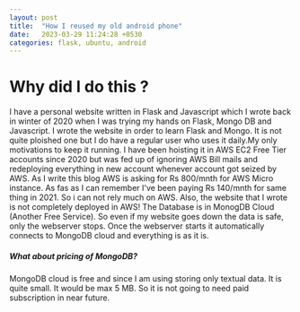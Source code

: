 ```yaml
---
layout: post
title:  "How I reused my old android phone"
date:   2023-03-29 11:24:28 +0530
categories: flask, ubuntu, android
---
```

# Why did I do this ?
I have a personal website written in Flask and Javascript which I wrote back in winter of 2020 when I was trying my hands on Flask, Mongo DB and Javascript.
I wrote the website in order to learn Flask and Mongo. It is not quite ploished one but I do have a regular user who uses it daily.My only motivations to keep it running. 
I have been hoisting it in AWS EC2 Free Tier accounts since 2020 but was fed up of ignoring AWS Bill mails and redeploying everything in new account whenever account got seized by AWS.
As I write this blog AWS is asking for Rs 800/mnth for AWS Micro instance. As fas as I can remember I've been paying Rs 140/mnth for same thing in 2021. So i can not rely much on AWS.
Also, the website that I wrote is not completely deployed in AWS! The Database is in MonogDB Cloud (Another Free Service). So even if my website goes down the data is safe, only the webserver stops. 
Once the webserver starts it automatically connects to MongoDB cloud and everything is as it is. 

##### What about pricing of MongoDB?
MongoDB cloud is free and since I am using storing only textual data. It is quite small. It would be max 5 MB. So it is not going to need paid subscription in near future. 


